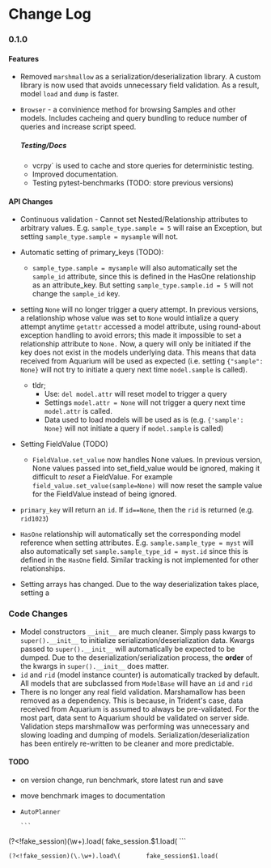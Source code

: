 # Change Log

### 0.1.0

#### Features 

* Removed `marshmallow` as a serialization/deserialization library. A custom library is now used that avoids unnecessary field validation. As a result, model `load` and `dump` is faster.

* `Browser` - a convinience method for browsing Samples and other models. Includes cacheing and query bundling to reduce number of queries and increase script speed.

  ##### Testing/Docs

  * vcrpy` is used to cache and store queries for deterministic testing.
  * Improved documentation.
  * Testing pytest-benchmarks (TODO: store previous versions)

#### API Changes

* Continuous validation - Cannot set Nested/Relationship attributes to arbitrary values. E.g. `sample_type.sample = 5` will raise an Exception, but setting `sample_type.sample = mysample` will not. 
* Automatic setting of primary_keys (TODO):

  * `sample_type.sample = mysample` will also automatically set the `sample_id` attribute, since this is defined in the HasOne relationship as an attribute_key. But setting `sample_type.sample.id = 5` will not change the `sample_id` key.
* setting `None` will no longer trigger a query attempt. In previous versions, a relationship whose value was set to `None` would intialize a query attempt anytime `getattr` accessed a model attribute, using round-about exception handling to avoid errors; this made it impossible to set a relationship attribute to `None.` Now, a query will only be initiated if the key does not exist in the models underlying data. This means that data received from Aquarium will be used as expected (i.e. setting `{"sample": None}` will not try to initiate a query next time `model.sample` is called).

  * tldr;
    * Use: `del model.attr` will reset model to trigger a query
    * Settings `model.attr = None` will not trigger a query next time `model.attr` is called.
    * Data used to load models will be used as is (e.g. `{'sample': None}` will not initiate a query if `model.sample` is called)
* Setting FieldValue (TODO)

  * `FieldValue.set_value` now handles None values. In previous version, None values passed into set_field_value would be ignored, making it difficult to *reset* a FieldValue. For example `field_value.set_value(sample=None)` will now reset the sample value for the FieldValue instead of being ignored.
* `primary_key` will return an `id`. If `id==None`, then the `rid` is returned (e.g. `rid1023`)
* `HasOne` relationship will automatically set the corresponding model reference when setting attributes. E.g. `sample.sample_type = myst` will also automatically set `sample.sample_type_id = myst.id` since this is defined in the `HasOne` field. Similar tracking is not implemented for other relationships.
* Setting arrays has changed. Due to the way deserialization takes place, setting a 

### Code Changes

* Model constructors `__init__` are much cleaner. Simply pass kwargs to `super().__init__` to initialize serialization/deserialization data. Kwargs passed to `super().__init__` will automatically be expected to be dumped. Due to the deserialization/serialization process, the **order** of the kwargs in `super().__init__` does matter.
* `id` and `rid` (model instance counter) is automatically tracked by default. All models that are subclassed from `ModelBase` will have an `id` and `rid` 
* There is no longer any real field validation. Marshamallow has been removed as a dependency. This is because, in Trident's case, data received from Aquarium is assumed to always be pre-validated. For the most part, data sent to Aquarium should be validated on server side. Validation steps marshmallow was performing was unnecessary and slowing loading and dumping of models. Serialization/deserialization has been entirely re-written to be cleaner and more predictable.


#### TODO

* on version change, run benchmark, store latest run and save
* move benchmark images to documentation
* `AutoPlanner`



      ```
(?<!fake_session)(\w+).load\(       fake_session.$1.load(
      ```

```
(?<!fake_session)(\.\w+).load\(       fake_session$1.load(
```

